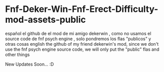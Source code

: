 # Fnf-Deker-Win-Fnf-Erect-Difficulty-mod-assets-public
español
el github de el mod de mi amigo dekerwin , como no usamos el source code de fnf psych engine , solo pondremos los flas "publicos" y otras cosas
english
the github of my friend dekerwin's mod, since we don't use the fnf psych engine source code, we will only put the "public" flas and other things


New Updates Soon... :D
